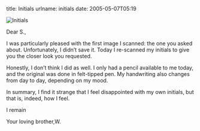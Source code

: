 title: Initials
urlname: initials
date: 2005-05-07T05:19

![Initials](https://dl.dropboxusercontent.com/s/zrqvc0enlruxvrg/20050507-initials-opaque.gif)

Dear S.,

I was particularly pleased with the first image I scanned: the one you asked about. Unfortunately, I didn&#x02bc;t save it. Today I re-scanned my initials to give you the closer look you requested.

Honestly, I don&#x02bc;t think I did as well. I only had a pencil available to me today, and the original was done in felt-tipped pen. My handwriting also changes from day to day, depending on my mood.

In summary, I find it strange that I feel disappointed with my own initials, but that is, indeed, how I feel.

I remain

Your loving brother,W.